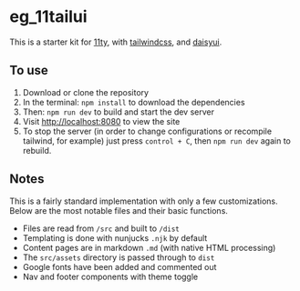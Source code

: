 # eg_11tailui
This is a starter kit for [11ty](https://www.11ty.dev/), with [tailwindcss](https://tailwindcss.com/), and [daisyui](https://daisyui.com/). 

## To use
1. Download or clone the repository
2. In the terminal: `npm install` to download the dependencies
3. Then: `npm run dev` to build and start the dev server 
4. Visit [http://localhost:8080](http://localhost:8080) to view the site
5. To stop the server (in order to change configurations or recompile tailwind, for example) just press `control + C`, then `npm run dev` again to rebuild.

## Notes
This is a fairly standard implementation with only a few customizations. Below are the most notable files and their basic functions.
+ Files are read from `/src` and built to `/dist`
+ Templating is done with nunjucks `.njk` by default
+ Content pages are in markdown `.md` (with native HTML processing)
+ The `src/assets` directory is passed through to `dist`
+ Google fonts have been added and commented out
+ Nav and footer components with theme toggle